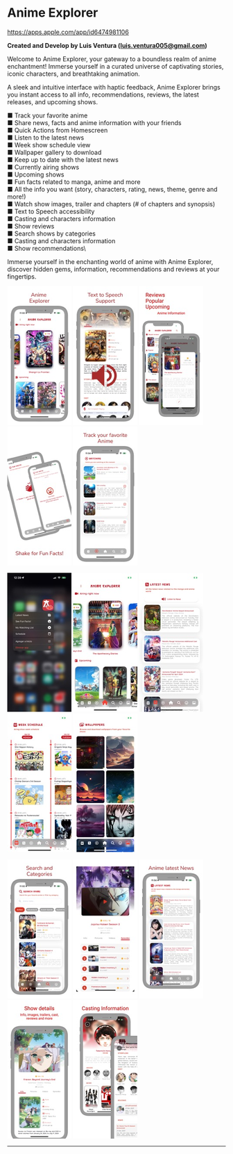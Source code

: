 # Anime Explorer

https://apps.apple.com/app/id6474981106

**Created and Develop by Luis Ventura (luis.ventura005@gmail.com)**

Welcome to Anime Explorer, your gateway to a boundless realm of anime enchantment! Immerse yourself in a curated universe of captivating stories, iconic characters, and breathtaking animation.

A sleek and intuitive interface with haptic feedback, Anime Explorer brings you instant access to all info, recommendations, reviews, the latest releases, and upcoming shows.

■  Track your favorite anime\
■  Share news, facts and anime information with your friends\
■  Quick Actions from Homescreen\
■  Listen to the latest news\
■  Week show schedule view\
■  Wallpaper gallery to download\
■  Keep up to date with the latest news\
■  Currently airing shows\
■  Upcoming shows\
■  Fun facts related to manga, anime and more\
■  All the info you want (story, characters, rating, news, theme, genre and more!)\
■  Watch show images, trailer and chapters (# of chapters and synopsis)\
■  Text to Speech accessibility\
■  Casting and characters information\
■  Show reviews\
■  Search shows by categories\
■  Casting and characters information\
■  Show recommendations\

Immerse yourself in the enchanting world of anime with Anime Explorer, discover hidden gems, information, recommendations and reviews at your fingertips.

![Cocktail Bliss](images/img_12.jpeg)
![Cocktail Bliss](images/img_6.jpeg)
![Cocktail Bliss](images/img_2.jpeg)
![Cocktail Bliss](images/img_8.jpeg)
![Cocktail Bliss](images/img_10.jpeg)

![Cocktail Bliss](images/img_13.jpeg)
![Cocktail Bliss](images/img_14.jpeg)
![Cocktail Bliss](images/img_15.jpeg)
![Cocktail Bliss](images/img_16.jpeg)
![Cocktail Bliss](images/img_17.jpeg)


![Cocktail Bliss](images/img_11.jpeg)
![Cocktail Bliss](images/img_7.jpeg)
![Cocktail Bliss](images/img_9.jpeg)
![Cocktail Bliss](images/img_4.jpeg)
![Cocktail Bliss](images/img_5.jpeg)

-------------------------------------------------------
